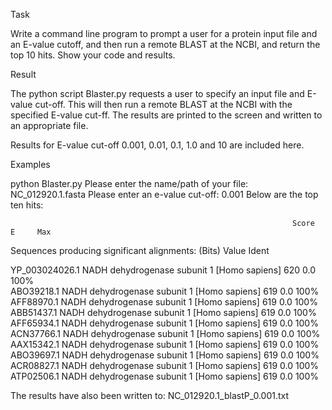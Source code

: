 Task

Write a command line program to prompt a user for a protein input file and an E-value cutoff, and then run a remote BLAST at the NCBI, and return the top 10 hits. Show your code and results.

Result

The python script Blaster.py requests a user to specify an input file and E-value cut-off. This will then run a remote BLAST at the NCBI with the specified E-value cut-ff. The results are printed to the screen and written to an appropriate file.

Results for E-value cut-off 0.001, 0.01, 0.1, 1.0 and 10 are included here.

Examples

python Blaster.py 
Please enter the name/path of your file: NC_012920.1.fasta
Please enter an e-value cut-off: 0.001
Below are the top ten hits: 

                                                                   Score     E     Max
Sequences producing significant alignments:                       (Bits)  Value  Ident

YP_003024026.1 NADH dehydrogenase subunit 1 [Homo sapiens]         620     0.0    100%        
ABO39218.1 NADH dehydrogenase subunit 1 [Homo sapiens]             619     0.0    100%        
AFF88970.1 NADH dehydrogenase subunit 1 [Homo sapiens]             619     0.0    100%        
ABB51437.1 NADH dehydrogenase subunit 1 [Homo sapiens]             619     0.0    100%        
AFF65934.1 NADH dehydrogenase subunit 1 [Homo sapiens]             619     0.0    100%        
ACN37766.1 NADH dehydrogenase subunit 1 [Homo sapiens]             619     0.0    100%        
AAX15342.1 NADH dehydrogenase subunit 1 [Homo sapiens]             619     0.0    100%        
ABO39697.1 NADH dehydrogenase subunit 1 [Homo sapiens]             619     0.0    100%        
ACR08827.1 NADH dehydrogenase subunit 1 [Homo sapiens]             619     0.0    100%        
ATP02506.1 NADH dehydrogenase subunit 1 [Homo sapiens]             619     0.0    100%        

The results have also been written to: NC_012920.1_blastP_0.001.txt
